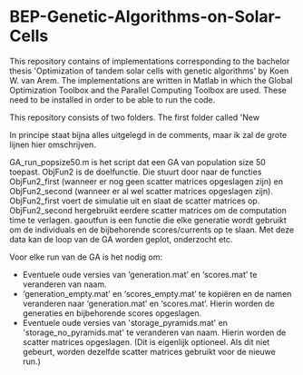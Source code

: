 # BEP-Genetic-Algorithms-on-Solar-Cells

This repository contains of implementations corresponding to the bachelor thesis 'Optimization of tandem solar cells with genetic algorithms' by Koen W. van Arem.
The implementations are written in Matlab in which the Global Optimization Toolbox and the Parallel Computing Toolbox are used. These need to be installed in order to be able to run the code.

This repository consists of two folders. The first folder called 'New

In principe staat bijna alles uitgelegd in de comments, maar ik zal de grote lijnen hier omschrijven.

GA_run_popsize50.m is het script dat een GA van population size 50 toepast.
ObjFun2 is de doelfunctie. Die stuurt door naar de functies ObjFun2_first (wanneer er nog geen scatter matrices opgeslagen zijn) en ObjFun2_second (wanneer er al wel scatter matrices opgeslagen zijn). 
ObjFun2_first voert de simulatie uit en slaat de scatter matrices op.
ObjFun2_second hergebruikt eerdere scatter matrices om de computation time te verlagen.
gaoutfun is een functie die elke generatie wordt gebruikt om de individuals en de bijbehorende scores/currents op te slaan. Met deze data kan de loop van de GA worden geplot, onderzocht etc.

Voor elke run van de GA is het nodig om:
-	Eventuele oude versies van ‘generation.mat’ en ‘scores.mat’ te veranderen van naam. 
-	‘generation_empty.mat’ en ‘scores_empty.mat’ te kopiëren en de namen veranderen naar ‘generation.mat’ en ‘scores.mat’. Hierin worden de generaties en bijbehorende scores opgeslagen.
-	Eventuele oude versies van 'storage_pyramids.mat' en 'storage_no_pyramids.mat' te veranderen van naam. Hierin worden de scatter matrices opgeslagen. (Dit is eigenlijk optioneel. Als dit niet gebeurt, worden dezelfde scatter matrices gebruikt voor de nieuwe run.)
